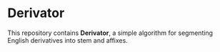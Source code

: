 # Derivator

This repository contains **Derivator**, a simple algorithm for segmenting English derivatives into stem and affixes.
 